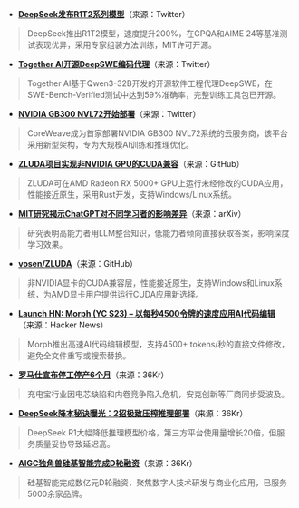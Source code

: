 - **[DeepSeek发布R1T2系列模型](https://twitter.com/reach_vb/status/1940536684061643239)**（来源：Twitter）  
> DeepSeek推出R1T2模型，速度提升200%，在GPQA和AIME 24等基准测试表现优异，采用专家组装方法训练，MIT许可开源。

- **[Together AI开源DeepSWE编码代理](https://twitter.com/tri_dao/status/1940765882227347585)**（来源：Twitter）  
> Together AI基于Qwen3-32B开发的开源软件工程代理DeepSWE，在SWE-Bench-Verified测试中达到59%准确率，完整训练工具包已开源。

- **[NVIDIA GB300 NVL72开始部署](https://twitter.com/weights_biases/status/1940818055271272917)**（来源：Twitter）  
> CoreWeave成为首家部署NVIDIA GB300 NVL72系统的云服务商，该平台采用新型架构，专为大规模AI训练和推理优化。

- **[ZLUDA项目实现非NVIDIA GPU的CUDA兼容](https://github.com/vosen/ZLUDA)**（来源：GitHub）  
> ZLUDA可在AMD Radeon RX 5000+ GPU上运行未经修改的CUDA应用，性能接近原生，采用Rust开发，支持Windows/Linux系统。

- **[MIT研究揭示ChatGPT对不同学习者的影响差异](https://arxiv.org/pdf/2506.08872)**（来源：arXiv）  
> 研究表明高能力者用LLM整合知识，低能力者倾向直接获取答案，影响深度学习效果。

- **[vosen/ZLUDA](https://github.com/vosen/ZLUDA)**（来源：GitHub）  
> 非NVIDIA显卡的CUDA兼容层，性能接近原生，支持Windows和Linux系统，为AMD显卡用户提供运行CUDA应用新选择。

- **[Launch HN: Morph (YC S23) – 以每秒4500令牌的速度应用AI代码编辑](https://news.ycombinator.com/item?id=44490863)**（来源：Hacker News）  
> Morph推出高速AI代码编辑模型，支持4500+ tokens/秒的直接文件修改，避免全文件重写或搜索替换。

- **[罗马仕宣布停工停产6个月](https://36kr.com/p/3367635580241920?f=rss)**（来源：36Kr）  
> 充电宝行业因电芯缺陷和内卷竞争陷入危机，安克创新等厂商同步受波及。

- **[DeepSeek降本秘诀曝光：2招极致压榨推理部署](https://36kr.com/p/3365449318172675?f=rss)**（来源：36Kr）  
> DeepSeek R1大幅降低推理模型价格，第三方平台使用量增长20倍，但服务质量妥协导致延迟高。

- **[AIGC独角兽硅基智能完成D轮融资](https://36kr.com/p/3362675516901129?f=rss)**（来源：36Kr）  
> 硅基智能完成数亿元D轮融资，聚焦数字人技术研发与商业化应用，已服务5000余家品牌。